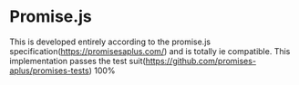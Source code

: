 # Promise.js
This is developed entirely according to the promise.js specification(https://promisesaplus.com/) and is totally ie compatible. This implementation passes the test suit(https://github.com/promises-aplus/promises-tests) 100%
